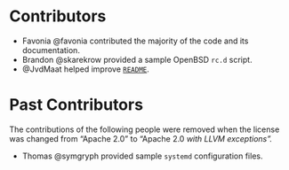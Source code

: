 # Contributors

- Favonia @favonia contributed the majority of the code and its documentation.
- Brandon @skarekrow provided a sample OpenBSD `rc.d` script.
- @JvdMaat helped improve [`README`](./README.markdown).

# Past Contributors

The contributions of the following people were removed when the license was changed from “Apache 2.0” to “Apache 2.0 _with LLVM exceptions”._

- Thomas @symgryph provided sample `systemd` configuration files.

